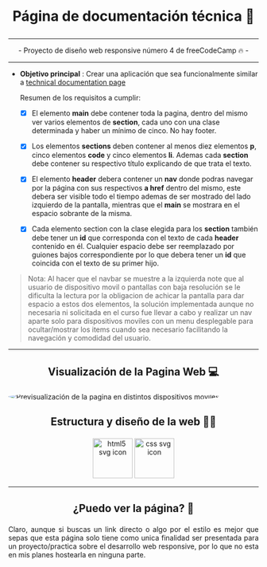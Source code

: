 # <p align="center">Página de documentación técnica 📑<p>
  <hr>
 <p align="center">- Proyecto de diseño web responsive número 4 de freeCodeCamp 🔥 -<p>
  <hr>
  
- **Objetivo principal** : Crear una aplicación que sea funcionalmente similar a [technical documentation page](https://technical-documentation-page.freecodecamp.rocks)
  
  Resumen de los requisitos a cumplir:
  
  - [X] El elemento **main** debe contener toda la pagina, dentro del mismo ver varios elementos de **section**, cada uno con una clase determinada y haber un mínimo de cinco. No hay footer.
  
  - [X] Los elementos **sections** deben contener al menos diez elementos **p**, cinco elementos **code** y cinco elementos **li**. Ademas cada **section** debe contener su respectivo título explicando de que trata el texto.
 
  - [X] El elemento **header** debera contener un **nav** donde podras navegar por la página con sus respectivos **a href** dentro del mismo, este debera ser visible todo el tiempo ademas de ser mostrado del lado izquierdo de la pantalla, mientras que el **main** se mostrara en el espacio sobrante de la misma.

  - [X] Cada elemento section con la clase elegida para los **section** también debe tener un **id** que corresponda con el texto de cada **header** contenido en él. Cualquier espacio debe ser reemplazado por guiones bajos correspondiente por lo que debera tener un **id** que coincida con el texto de su primer hijo.

 > Nota: Al hacer que el navbar se muestre a la izquierda note que al usuario de dispositivo movil o pantallas con baja resolución se le dificulta la lectura por la obligacion de achicar la pantalla para dar espacio a estos dos elementos, la solución implementada aunque no necesaria ni solicitada en el curso fue llevar a cabo y realizar un nav aparte solo para dispositivos moviles con un menu desplegable para ocultar/mostrar los items cuando sea necesario facilitando la navegación y comodidad del usuario.

<hr>

## <p align="center"> Visualización de la Pagina Web 💻 
<img src="https://user-images.githubusercontent.com/103384511/172259440-a2cc5e74-b23a-42e2-ba0f-5b0aec7aee27.jpg" alt="Previsualización de la pagina en distintos dispositivos moviles" style="border-radius:50%">
  
## <p align="center">Estructura y diseño de la web 👨‍💻<p>

  <div align="center">
<img src="https://cdn.jsdelivr.net/gh/devicons/devicon/icons/html5/html5-plain-wordmark.svg" alt="html5 svg icon" style=width:80px;/>
          <img src="https://cdn.jsdelivr.net/gh/devicons/devicon/icons/css3/css3-plain-wordmark.svg" alt="css svg icon" style=width:80px;/>
  </div>
  
  <hr>
  
## <p align="center">¿Puedo ver la página? 🤔<p>

<p align="justify">Claro, aunque si buscas un link directo o algo por el estilo es mejor que sepas que esta página solo tiene como unica finalidad ser presentada para un proyecto/practica sobre el desarrollo web responsive, por lo que no esta en mis planes hostearla en ninguna parte.<p>
  
